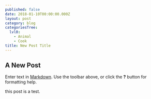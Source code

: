 ```yaml
---
published: false
date: 2018-01-10T00:00:00.000Z
layout: post
category: blog
categoriesTree:
  lvl0:
    - Animal
    - Cook
title: New Post Title
---
```

## A New Post

Enter text in [Markdown](http://daringfireball.net/projects/markdown/). Use the toolbar above, or click the **?** button for formatting help.

this post is a test.